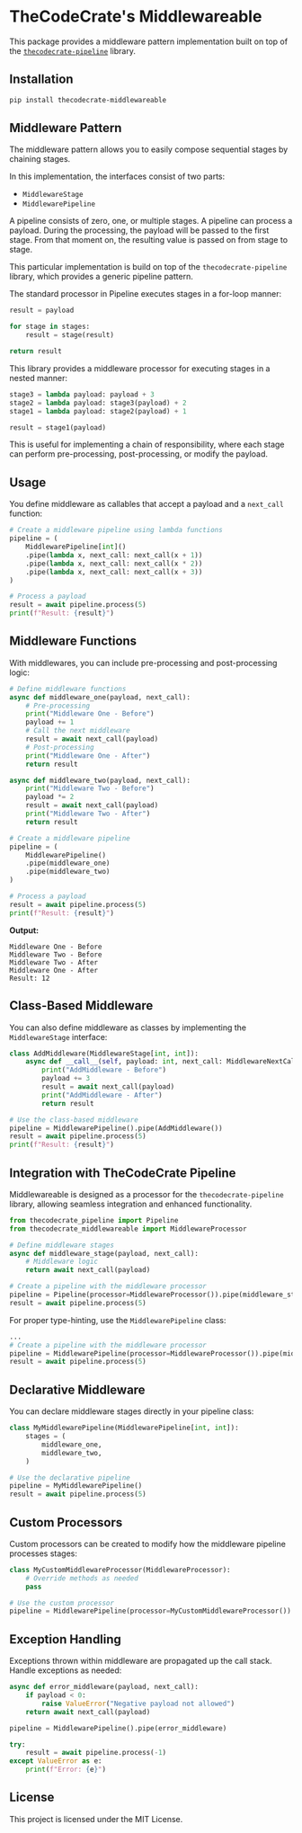 # TheCodeCrate's Middlewareable

This package provides a middleware pattern implementation built on top of the [`thecodecrate-pipeline`](https://github.com/thecodecrate/python-pipeline) library.

## Installation

```bash
pip install thecodecrate-middlewareable
```

## Middleware Pattern

The middleware pattern allows you to easily compose sequential stages by chaining stages.

In this implementation, the interfaces consist of two parts:

- `MiddlewareStage`
- `MiddlewarePipeline`

A pipeline consists of zero, one, or multiple stages. A pipeline can process a payload. During the processing, the payload will be passed to the first stage. From that moment on, the resulting value is passed on from stage to stage.

This particular implementation is build on top of the `thecodecrate-pipeline` library, which provides a generic pipeline pattern.

The standard processor in Pipeline executes stages in a for-loop manner:

```python
result = payload

for stage in stages:
    result = stage(result)

return result
```

This library provides a middleware processor for executing stages in a nested manner:

```python
stage3 = lambda payload: payload + 3
stage2 = lambda payload: stage3(payload) + 2
stage1 = lambda payload: stage2(payload) + 1

result = stage1(payload)
```

This is useful for implementing a chain of responsibility, where each stage can perform pre-processing, post-processing, or modify the payload.

## Usage

You define middleware as callables that accept a payload and a `next_call` function:

```python
# Create a middleware pipeline using lambda functions
pipeline = (
    MiddlewarePipeline[int]()
    .pipe(lambda x, next_call: next_call(x + 1))
    .pipe(lambda x, next_call: next_call(x * 2))
    .pipe(lambda x, next_call: next_call(x + 3))
)

# Process a payload
result = await pipeline.process(5)
print(f"Result: {result}")
```

## Middleware Functions

With middlewares, you can include pre-processing and post-processing logic:

```python
# Define middleware functions
async def middleware_one(payload, next_call):
    # Pre-processing
    print("Middleware One - Before")
    payload += 1
    # Call the next middleware
    result = await next_call(payload)
    # Post-processing
    print("Middleware One - After")
    return result

async def middleware_two(payload, next_call):
    print("Middleware Two - Before")
    payload *= 2
    result = await next_call(payload)
    print("Middleware Two - After")
    return result

# Create a middleware pipeline
pipeline = (
    MiddlewarePipeline()
    .pipe(middleware_one)
    .pipe(middleware_two)
)

# Process a payload
result = await pipeline.process(5)
print(f"Result: {result}")
```

**Output:**

```plaintext
Middleware One - Before
Middleware Two - Before
Middleware Two - After
Middleware One - After
Result: 12
```

## Class-Based Middleware

You can also define middleware as classes by implementing the `MiddlewareStage` interface:

```python
class AddMiddleware(MiddlewareStage[int, int]):
    async def __call__(self, payload: int, next_call: MiddlewareNextCall) -> int:
        print("AddMiddleware - Before")
        payload += 3
        result = await next_call(payload)
        print("AddMiddleware - After")
        return result

# Use the class-based middleware
pipeline = MiddlewarePipeline().pipe(AddMiddleware())
result = await pipeline.process(5)
print(f"Result: {result}")
```

## Integration with TheCodeCrate Pipeline

Middlewareable is designed as a processor for the `thecodecrate-pipeline` library, allowing seamless integration and enhanced functionality.

```python
from thecodecrate_pipeline import Pipeline
from thecodecrate_middlewareable import MiddlewareProcessor

# Define middleware stages
async def middleware_stage(payload, next_call):
    # Middleware logic
    return await next_call(payload)

# Create a pipeline with the middleware processor
pipeline = Pipeline(processor=MiddlewareProcessor()).pipe(middleware_stage)
result = await pipeline.process(5)
```

For proper type-hinting, use the `MiddlewarePipeline` class:

```python
...
# Create a pipeline with the middleware processor
pipeline = MiddlewarePipeline(processor=MiddlewareProcessor()).pipe(middleware_stage)
result = await pipeline.process(5)
```

## Declarative Middleware

You can declare middleware stages directly in your pipeline class:

```python
class MyMiddlewarePipeline(MiddlewarePipeline[int, int]):
    stages = (
        middleware_one,
        middleware_two,
    )

# Use the declarative pipeline
pipeline = MyMiddlewarePipeline()
result = await pipeline.process(5)
```

## Custom Processors

Custom processors can be created to modify how the middleware pipeline processes stages:

```python
class MyCustomMiddlewareProcessor(MiddlewareProcessor):
    # Override methods as needed
    pass

# Use the custom processor
pipeline = MiddlewarePipeline(processor=MyCustomMiddlewareProcessor())
```

## Exception Handling

Exceptions thrown within middleware are propagated up the call stack. Handle exceptions as needed:

```python
async def error_middleware(payload, next_call):
    if payload < 0:
        raise ValueError("Negative payload not allowed")
    return await next_call(payload)

pipeline = MiddlewarePipeline().pipe(error_middleware)

try:
    result = await pipeline.process(-1)
except ValueError as e:
    print(f"Error: {e}")
```

## License

This project is licensed under the MIT License.

